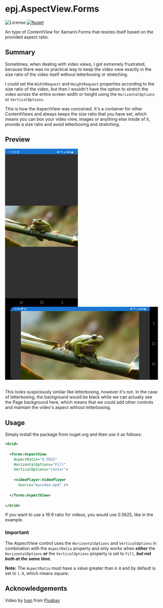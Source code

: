 # epj.AspectView.Forms
![License](https://img.shields.io/github/license/ewerspej/epj.AspectView.Forms)
[![Nuget](https://img.shields.io/nuget/v/epj.AspectView.Forms)](https://www.nuget.org/packages/epj.AspectView.Forms/)

An type of *ContentView* for Xamarin.Forms that resizes itself based on the provided aspect ratio.

## Summary

Sometimes, when dealing with video views, I got extremely frustrated, because there was no practical way to keep the video view exactly in the size ratio of the video itself without letterboxing or stretching.

I could set the `WidthRequest` and `HeightRequest` properties according to the size ratio of the video, but then I wouldn't have the option to stretch the video across the entire screen width or height using the `HorizontalOptions` or `VerticalOptions`.

This is how the AspectView was conceived. It's a container for other ContentViews and always keeps the size ratio that you have set, which means you can box your video view, images or anything else inside of it, provide a size ratio and avoid letterboxing and stretching.

## Preview

<div>
    <img src="assets/portrait.jpg" align="top" width="240" /> 
    <img src="assets/landscape.jpg" align="top" height="240" />
</div>
<br />

This looks suspiciously similar like letterboxing, however it's not. In the case of letterboxing, the background would be black while we can actually see the Page background here, which means that we could add other controls and maintain the video's aspect without letterboxing.

## Usage

Simply install the package from nuget.org and then use it as follows:

```xml
<Grid>

  <forms:AspectView
    AspectRatio="0.5625"
    HorizontalOptions="Fill"
    VerticalOptions="Center">

    <videoPlayer:VideoPlayer
      Source="myvideo.mp4" />

  </forms:AspectView>

</Grid>
```

If you want to use a 16:9 ratio for videos, you would use 0.5625, like in the example.

### Important

The <em>AspectView</em> control uses the `HorizontalOptions` and `VerticalOptions` in combination with the `AspectRatio` property and only works when ***either*** the `HorizontalOptions` ***or*** the `VerticalOptions` property is set to `Fill`, ***but not both at the same time***. 

**Note:** The `AspectRatio` must have a value greater than `0.0` and by default is set to `1.0`, which means square.

## Acknowledgements

Video by <a href="https://pixabay.com/users/meditation_hypnosis-25780195/?utm_source=link-attribution&amp;utm_medium=referral&amp;utm_campaign=video&amp;utm_content=113403">Ivan</a> from <a href="https://pixabay.com//?utm_source=link-attribution&amp;utm_medium=referral&amp;utm_campaign=video&amp;utm_content=113403">Pixabay</a>
